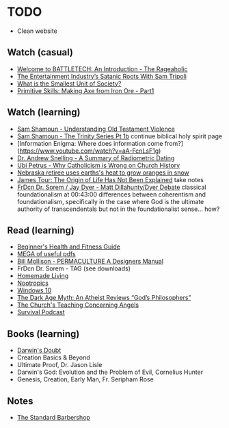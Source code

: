 # TODO

- Clean website

## Watch (casual)

- [Welcome to BATTLETECH: An Introduction - The Rageaholic](https://www.youtube.com/watch?v=h92N63ElI4s&feature=youtu.be)
- [The Entertainment Industry’s Satanic Roots With Sam Tripoli](https://censoredbyjack.com/watch?id=5f517dd4af4ce8069e63da9d)
- [What is the Smallest Unit of Society?](https://www.youtube.com/watch?v=CALAI7YLWZI&feature=youtu.be)
- [Primitive Skills: Making Axe from Iron Ore - Part1](https://www.youtube.com/watch?v=STFeW0cbB7c)

## Watch (learning)

- [Sam Shamoun - Understanding Old Testament Violence](https://www.youtube.com/watch?v=ly-_DC7_CK8)
- [Sam Shamoun - The Trinity Series Pt 1b](https://www.youtube.com/watch?v=VnRHvB_S_K4) continue biblical holy spirit page
- [Information Enigma: Where does information come from?] (https://www.youtube.com/watch?v=aA-FcnLsF1g)
- [Dr. Andrew Snelling - A Summary of Radiometric Dating](https://www.youtube.com/watch?v=5la7SoO6FfY)
- [Ubi Petrus - Why Catholicism is Wrong on Church History](https://www.youtube.com/watch?v=ibZN9U3kbzw)
- [Nebraska retiree uses earths's heat to grow oranges in snow](https://www.youtube.com/watch?v=ZD_3_gsgsnk&app=desktop)
- [James Tour: The Origin of Life Has Not Been Explained](https://www.youtube.com/watch?v=r4sP1E1Jd_Y&app=desktop) take notes
- [FrDcn Dr. Sorem / Jay Dyer - Matt Dillahunty/Dyer Debate](https://www.youtube.com/watch?v=bRCmZhWdyDE&feature=youtu.be) classical foundationalism at 00:43:00 differences between coherentism and foundationalism, specifically in the case where God is the ultimate authority of transcendentals but not in the foundationalist sense... how?

## Read (learning)

- [Beginner's Health and Fitness Guide](http://liamrosen.com/fitness.html)
- [MEGA of useful pdfs](https://mega.nz/folder/F5gWSC5Z#EBSiSty3JW9-uJ6BKGpIVw)
- [Bill Mollison - PERMACULTURE A Designers Manual](https://drive.google.com/file/d/0Bw7yk9jZkHgHV1VwZ2Q4dGNxSW8/view)
- FrDcn Dr. Sorem - TAG (see downloads)
- [Homemade Living](https://pastebin.com/R59gRsPM)
- [Nootropics](https://en.m.wikipedia.org/wiki/Nootropic)
- [Windows 10](https://wiki.installgentoo.com/wiki/Windows_10)
- [The Dark Age Myth: An Atheist Reviews “God’s Philosophers”](https://strangenotions.com/gods-philosophers/)
- [The Church's Teaching Concerning Angels](http://orthodoxinfo.com/death/angels2.aspx)
- [Survival Podcast](http://www.thesurvivalpodcast.com/)

## Books (learning)

- [Darwin's Doubt](https://www.amazon.com/Darwins-Doubt-Explosive-Origin-Intelligent/dp/0062071483)
- Creation Basics & Beyond
- Ultimate Proof, Dr. Jason Lisle
- Darwin's God: Evolution and the Problem of Evil, Cornelius Hunter
- Genesis, Creation, Early Man, Fr. Seripham Rose

## Notes

- [The Standard Barbershop](https://www.thestandardbarbershop.com/)
